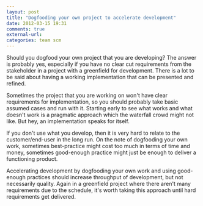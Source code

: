 ```yaml
---
layout: post
title: "Dogfooding your own project to accelerate development"
date: 2012-03-15 19:31
comments: true
external-url: 
categories: team scm
---
```


Should you dogfood your own project that you are developing? The
answer is probably yes, especially if you have no clear cut
requirements from the stakeholder in a project with a greenfield for
development. There is a lot to be said about having a working
implementation that can be presented and refined.

Sometimes the project that you are working on won't have clear
requirements for implementation, so you should probably take basic
assumed cases and run with it. Starting early to see what works and
what doesn't work is a pragmatic approach which the waterfall crowd
might not like. But hey, an implementation speaks for itself.

If you don't use what you develop, then it is very hard to relate to
the customer/end-user in the long run. On the note of dogfooding your
own work, sometimes best-practice might cost too much in terms of time
and money, sometimes good-enough practice might just be enough to
deliver a functioning product.

Accelerating development by dogfooding your own work and using
good-enough practices should increase throughput of development, but
not necessarily quality. Again in a greenfield project where there
aren't many requirements due to the schedule, it's worth taking this
approach until hard requirements get delivered.
